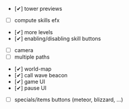 -   [✔] tower previews
-   [ ] compute skills efx
-   [✔] more levels
-   [✔] enabling/disabling skill buttons
-   [ ] camera
-   [ ] multiple paths
-   [✔] world-map
-   [✔] call wave beacon
-   [✔] game UI
-   [✔] pause UI
-   [ ] specials/items buttons (meteor, blizzard, ...)
